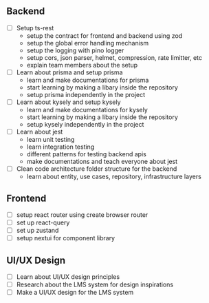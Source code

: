 ## Backend

- [ ] Setup ts-rest
  - setup the contract for frontend and backend using zod
  - setup the global error handling mechanism
  - setup the logging with pino logger
  - setup cors, json parser, helmet, compression, rate limitter, etc
  - explain team members about the setup
- [ ] Learn about prisma and setup prisma
  - learn and make documentations for prisma
  - start learning by making a libary inside the repository
  - setup prisma independently in the project
- [ ] Learn about kysely and setup kysely
  - learn and make documentations for kysely
  - start learning by making a libary inside the repository
  - setup kysely independently in the project
- [ ] Learn about jest
  - learn unit testing
  - learn integration testing
  - different patterns for testing backend apis
  - make documentations and teach everyone about jest
- [ ] Clean code architecture folder structure for the backend
  - learn about entity, use cases, repository, infrastructure layers

## Frontend

- [ ] setup react router using create browser router
- [ ] set up react-query
- [ ] set up zustand
- [ ] setup nextui for component library

## UI/UX Design

- [ ] Learn about UI/UX design principles
- [ ] Research about the LMS system for design inspirations
- [ ] Make a UI/UX design for the LMS system
